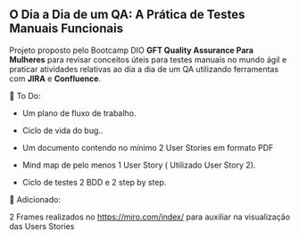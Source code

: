 ## **O Dia a Dia de um QA: A Prática de Testes Manuais Funcionais**

Projeto proposto pelo Bootcamp DIO **GFT Quality Assurance Para Mulheres** para revisar conceitos úteis para testes manuais no mundo ágil e praticar atividades relativas ao dia a dia de um QA utilizando ferramentas com **JIRA** e **Confluence**.

:bookmark:  To Do:

* Um plano de fluxo de trabalho.

* Ciclo de vida do bug..

* Um documento contendo no mínimo 2 User Stories em formato PDF

*  Mind map de pelo menos 1 User Story ( Utilizado User Story 2).

*  Ciclo de testes 2 BDD e 2 step by step.

  

  :bookmark: Adicionado:

  2 Frames realizados no https://miro.com/index/ para auxiliar na visualização das Users Stories

  

  

  

  

  

  



